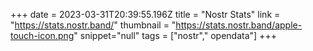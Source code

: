 +++
date = 2023-03-31T20:39:55.196Z
title = "Nostr Stats"
link = "https://stats.nostr.band/"
thumbnail = "https://stats.nostr.band/apple-touch-icon.png"
snippet="null"
tags = ["nostr"," opendata"]
+++

